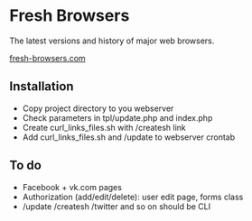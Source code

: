Fresh Browsers
==============
The latest versions and history of major web browsers.

[fresh-browsers.com](http://fresh-browsers.com/)


Installation
------------
* Copy project directory to you webserver
* Check parameters in tpl/update.php and index.php
* Create curl_links_files.sh with /createsh link
* Add curl_links_files.sh and /update to webserver crontab


To do
----
* Facebook + vk.com pages
* Authorization (add/edit/delete): user edit page, forms class
* /update /createsh /twitter and so on should be CLI
